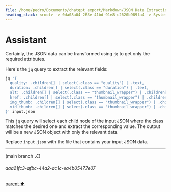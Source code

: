 ```yaml
---
file: /home/pedro/Documents/chatgpt_export/Markdown/JSON Data Extraction_ jq.md
heading_stack: <root> -> 0da08a04-263e-41bd-91e8-c2620b989fa4 -> System -> e1b93c0a-ed30-42f4-bf81-94e5d490b58b -> System -> aaa26758-0603-4c3f-95ee-b342d51f8994 -> User -> Input data -> Relevant data: -> - quality -> - duration -> - alt (title) -> - href (link) -> - img_thumb (data-thumbnail) -> - vid_thumb (data-thumbnail) -> jq query to extract relevant data in a nice new single object with the key names as per above: -> 08cbcecf-1e14-4ea3-910f-35a04d540224 -> Assistant
---
```

# Assistant

Certainly, the JSON data can be transformed using `jq` to get only the required attributes.

Here's the `jq` query to extract the relevant fields:

```bash
jq '{
  quality: .children[] | select(.class == "quality") | .text,
  duration: .children[] | select(.class == "duration") | .text,
  alt: .children[] | select(.class == "thumbnail_wrapper") | .children[0].children[0].alt,
  href: .children[] | select(.class == "thumbnail_wrapper") | .children[0].href,
  img_thumb: .children[] | select(.class == "thumbnail_wrapper") | .children[0].children[0]["data-thumbnail"],
  vid_thumb: .children[] | select(.class == "thumbnail_wrapper") | .children[0].children[0]["data-thumbnail"]
}' input.json
```

This `jq` query will select each child node of the input JSON where the class matches the desired one and extract the corresponding value. The output will be a new JSON object with only the relevant data.

Replace `input.json` with the file that contains your input JSON data.

---

(main branch ⎇)
###### aaa21fc3-afbc-44a2-ac1c-ea4b05477e07
[parent ⬆️](#e1b93c0a-ed30-42f4-bf81-94e5d490b58b)
